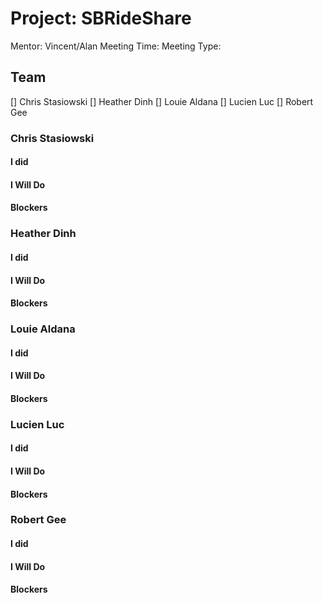 # Project: SBRideShare
Mentor: Vincent/Alan
Meeting Time: 
Meeting Type:

## Team
[] Chris Stasiowski
[] Heather Dinh
[] Louie Aldana
[] Lucien Luc
[] Robert Gee

### Chris Stasiowski

#### I did

#### I Will Do

#### Blockers


### Heather Dinh

#### I did

#### I Will Do

#### Blockers


### Louie Aldana

#### I did

#### I Will Do

#### Blockers


### Lucien Luc

#### I did

#### I Will Do

#### Blockers


### Robert Gee

#### I did

#### I Will Do

#### Blockers
